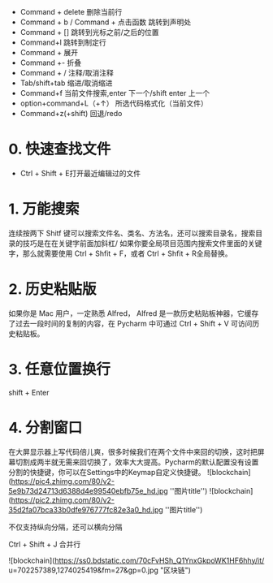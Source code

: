 
* Command + delete 删除当前行
*  Command + b / Command + 点击函数 跳转到声明处
*  Command + [] 跳转到光标之前/之后的位置
*  Command+l 跳转到制定行
* Command + 展开
* Command +- 折叠
* Command + / 注释/取消注释
* Tab/shift+tab 缩进/取消缩进
* Command+f 当前文件搜索,enter 下一个/shift enter 上一个
* option+command+L（+↑） 所选代码格式化（当前文件）
* Command+z(+shift) 回退/redo

#  0. 快速查找文件
* Ctrl + Shift + E打开最近编辑过的文件

#  1. 万能搜索
连续按两下 Shitf 键可以搜索文件名、类名、方法名，还可以搜索目录名，搜索目录的技巧是在在关键字前面加斜杠/
如果你要全局项目范围内搜索文件里面的关键字，那么就需要使用 Ctrl + Shfit + F，或者 Ctrl + Shfit + R全局替换。

#  2. 历史粘贴版
如果你是 Mac 用户，一定熟悉 Alfred， Alfred 是一款历史粘贴板神器，它缓存了过去一段时间的复制的内容，在 Pycharm 中可通过 Ctrl + Shift + V 可访问历史粘贴板。

#  3. 任意位置换行
shift + Enter 

#  4. 分割窗口
在大屏显示器上写代码倍儿爽，很多时候我们在两个文件中来回的切换，这时把屏幕切割成两半就无需来回切换了，效率大大提高。Pycharm的默认配置没有设置分割的快捷键，你可以在Settings中的Keymap自定义快捷键。
![blockchain](https://pic4.zhimg.com/80/v2-5e9b73d24713d6388d4e99540ebfb75e_hd.jpg ''图片title'')
![blockchain](https://pic2.zhimg.com/80/v2-35d2fa07bca33b0dfe976777fc82e3a0_hd.jpg ''图片title'')

不仅支持纵向分隔，还可以横向分隔

Ctrl + Shift + J 合并行

![blockchain](https://ss0.bdstatic.com/70cFvHSh_Q1YnxGkpoWK1HF6hhy/it/
u=702257389,1274025419&fm=27&gp=0.jpg "区块链")
